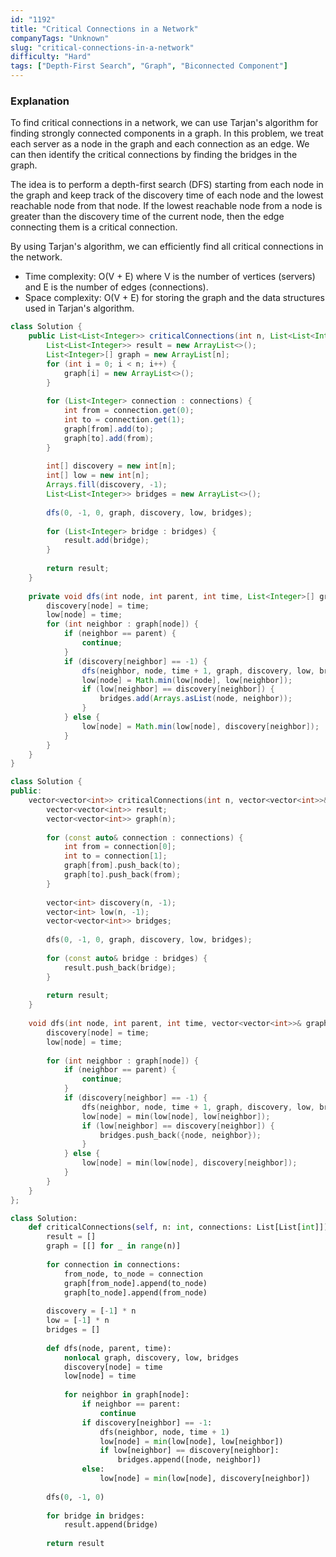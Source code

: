```yaml
---
id: "1192"
title: "Critical Connections in a Network"
companyTags: "Unknown"
slug: "critical-connections-in-a-network"
difficulty: "Hard"
tags: ["Depth-First Search", "Graph", "Biconnected Component"]
---
```


### Explanation

To find critical connections in a network, we can use Tarjan's algorithm for finding strongly connected components in a graph. In this problem, we treat each server as a node in the graph and each connection as an edge. We can then identify the critical connections by finding the bridges in the graph.

The idea is to perform a depth-first search (DFS) starting from each node in the graph and keep track of the discovery time of each node and the lowest reachable node from that node. If the lowest reachable node from a node is greater than the discovery time of the current node, then the edge connecting them is a critical connection.

By using Tarjan's algorithm, we can efficiently find all critical connections in the network.

- Time complexity: O(V + E) where V is the number of vertices (servers) and E is the number of edges (connections).
- Space complexity: O(V + E) for storing the graph and the data structures used in Tarjan's algorithm.
```java
class Solution {
    public List<List<Integer>> criticalConnections(int n, List<List<Integer>> connections) {
        List<List<Integer>> result = new ArrayList<>();
        List<Integer>[] graph = new ArrayList[n];
        for (int i = 0; i < n; i++) {
            graph[i] = new ArrayList<>();
        }
        
        for (List<Integer> connection : connections) {
            int from = connection.get(0);
            int to = connection.get(1);
            graph[from].add(to);
            graph[to].add(from);
        }
        
        int[] discovery = new int[n];
        int[] low = new int[n];
        Arrays.fill(discovery, -1);
        List<List<Integer>> bridges = new ArrayList<>();
        
        dfs(0, -1, 0, graph, discovery, low, bridges);
        
        for (List<Integer> bridge : bridges) {
            result.add(bridge);
        }
        
        return result;
    }
    
    private void dfs(int node, int parent, int time, List<Integer>[] graph, int[] discovery, int[] low, List<List<Integer>> bridges) {
        discovery[node] = time;
        low[node] = time;
        for (int neighbor : graph[node]) {
            if (neighbor == parent) {
                continue;
            }
            if (discovery[neighbor] == -1) {
                dfs(neighbor, node, time + 1, graph, discovery, low, bridges);
                low[node] = Math.min(low[node], low[neighbor]);
                if (low[neighbor] == discovery[neighbor]) {
                    bridges.add(Arrays.asList(node, neighbor));
                }
            } else {
                low[node] = Math.min(low[node], discovery[neighbor]);
            }
        }
    }
}
```

```cpp
class Solution {
public:
    vector<vector<int>> criticalConnections(int n, vector<vector<int>>& connections) {
        vector<vector<int>> result;
        vector<vector<int>> graph(n);
        
        for (const auto& connection : connections) {
            int from = connection[0];
            int to = connection[1];
            graph[from].push_back(to);
            graph[to].push_back(from);
        }
        
        vector<int> discovery(n, -1);
        vector<int> low(n, -1);
        vector<vector<int>> bridges;
        
        dfs(0, -1, 0, graph, discovery, low, bridges);
        
        for (const auto& bridge : bridges) {
            result.push_back(bridge);
        }
        
        return result;
    }
    
    void dfs(int node, int parent, int time, vector<vector<int>>& graph, vector<int>& discovery, vector<int>& low, vector<vector<int>>& bridges) {
        discovery[node] = time;
        low[node] = time;
        
        for (int neighbor : graph[node]) {
            if (neighbor == parent) {
                continue;
            }
            if (discovery[neighbor] == -1) {
                dfs(neighbor, node, time + 1, graph, discovery, low, bridges);
                low[node] = min(low[node], low[neighbor]);
                if (low[neighbor] == discovery[neighbor]) {
                    bridges.push_back({node, neighbor});
                }
            } else {
                low[node] = min(low[node], discovery[neighbor]);
            }
        }
    }
};
```

```python
class Solution:
    def criticalConnections(self, n: int, connections: List[List[int]]) -> List[List[int]]:
        result = []
        graph = [[] for _ in range(n)]
        
        for connection in connections:
            from_node, to_node = connection
            graph[from_node].append(to_node)
            graph[to_node].append(from_node)
        
        discovery = [-1] * n
        low = [-1] * n
        bridges = []
        
        def dfs(node, parent, time):
            nonlocal graph, discovery, low, bridges
            discovery[node] = time
            low[node] = time
            
            for neighbor in graph[node]:
                if neighbor == parent:
                    continue
                if discovery[neighbor] == -1:
                    dfs(neighbor, node, time + 1)
                    low[node] = min(low[node], low[neighbor])
                    if low[neighbor] == discovery[neighbor]:
                        bridges.append([node, neighbor])
                else:
                    low[node] = min(low[node], discovery[neighbor])
        
        dfs(0, -1, 0)
        
        for bridge in bridges:
            result.append(bridge)
        
        return result
```